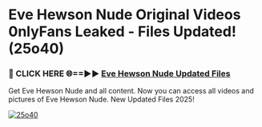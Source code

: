 # Eve Hewson Nude Original Videos 0nlyFans Leaked - Files Updated! (25o40)

<h3>🔴 CLICK HERE 🌐==►► <a href="https://tinyurl.com/52m3yx9h" rel="nofollow">Eve Hewson Nude Updated Files</a></h3>

Get Eve Hewson Nude and all content. Now you can access all videos and pictures of Eve Hewson Nude. New Updated Files 2025!

[![25o40](https://i.imgur.com/TnHtlc8.gif)](https://tinyurl.com/52m3yx9h)
